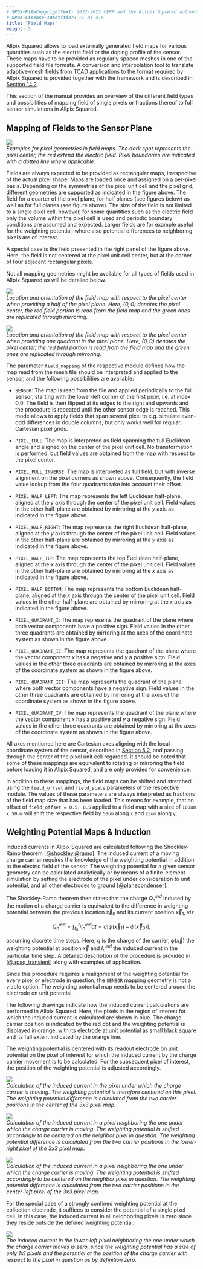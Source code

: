 ```yaml
---
# SPDX-FileCopyrightText: 2022-2023 CERN and the Allpix Squared authors
# SPDX-License-Identifier: CC-BY-4.0
title: "Field Maps"
weight: 5
---
```


Allpix Squared allows to load externally generated field maps for various quantities such as the electric field or the doping
profile of the sensor. These maps have to be provided as regularly spaced meshes in one of the supported field file formats.
A conversion and interpolation tool to translate adaptive-mesh fields from TCAD applications to the format required by Allpix
Squared is provided together with the framework and is described in [Section 14.2](../14_additional/mesh_converter.md).

This section of the manual provides an overview of the different field types and possibilities of mapping field of single 
pixels or fractions thereof to full sensor simulations in Allpix Squared.

## Mapping of Fields to the Sensor Plane

![](./maps_types.png)\
*Examples for pixel geometries in field maps. The dark spot represents the pixel center, the red extend the electric field.
Pixel boundaries are indicated with a dotted line where applicable.*

Fields are always expected to be provided as rectangular maps, irrespective of the actual pixel shape.
Maps are loaded once and assigned on a per-pixel basis.
Depending on the symmetries of the pixel unit cell and the pixel grid, different geometries are supported as indicated in the
figure above. The field for a quarter of the pixel plane, for half planes (see figures below) as well as for full planes
(see figure above). The size of the field is not limited to a single pixel cell, however, for some quantities such as the
electric field only the volume within the pixel cell is used and periodic boundary conditions are assumed and expected.
Larger fields are for example useful for the weighting potential, where also potential differences to neighboring pixels
are of interest.

A special case is the field presented in the right panel of the figure above. Here, the field is not centered at the pixel
unit cell center, but at the corner of four adjacent rectangular pixels.

Not all mapping geometries might be available for all types of fields used in Allpix Squared as will be detailed below.

![](./maps_half.png)\
*Location and orientation of the field map with respect to the pixel center when providing a half of the pixel plane. Here,
$`(0,0)`$ denotes the pixel center, the red field portion is read from the field map and the green ones are replicated
through mirroring.*

![](./maps_quadrant.png)\
*Location and orientation of the field map with respect to the pixel center when providing one quadrant in the pixel plane.
Here, $`(0,0)`$ denotes the pixel center, the red field portion is read from the field map and the green ones are replicated
through mirroring.*


The parameter `field_mapping` of the respective module defines how the map read from the mesh file should be interpreted and
applied to the sensor, and the following possibilities are available:

- `SENSOR`:
  The map is read from the file and applied periodically to the full sensor, starting with the lower-left corner of the first
  pixel, i.e. at index 0,0. The field is then flipped at its edges to the right and upwards and the procedure is repeated
  until the other sensor edge is reached. This mode allows to apply fields that span several pixel to e.g. simulate even-odd
  differences in double columns, but only works well for regular, Cartesian pixel grids.

- `PIXEL_FULL`:
  The map is interpreted as field spanning the full Euclidean angle and aligned on the center of the pixel unit cell. No
  transformation is performed, but field values are obtained from the map with respect to the pixel center.

- `PIXEL_FULL_INVERSE`:
  The map is interpreted as full field, but with inverse alignment on the pixel corners as shown above. Consequently, the
  field value lookup from the four quadrants take into account their offset.

- `PIXEL_HALF_LEFT`:
  The map represents the left Euclidean half-plane, aligned at the $`y`$ axis through the center of the pixel unit cell.
  Field values in the other half-plane are obtained by mirroring at the $`y`$ axis as indicated in the figure above.

- `PIXEL_HALF_RIGHT`:
  The map represents the right Euclidean half-plane, aligned at the $`y`$ axis through the center of the pixel unit cell.
  Field values in the other half-plane are obtained by mirroring at the $`y`$ axis as indicated in the figure above.

- `PIXEL_HALF_TOP`:
  The map represents the top Euclidean half-plane, aligned at the $`x`$ axis through the center of the pixel unit cell. Field
  values in the other half-plane are obtained by mirroring at the $`x`$ axis as indicated in the figure above.

- `PIXEL_HALF_BOTTOM`:
  The map represents the bottom Euclidean half-plane, aligned at the $`x`$ axis through the center of the pixel unit cell.
  Field values in the other half-plane are obtained by mirroring at the $`x`$ axis as indicated in the figure above.

- `PIXEL_QUADRANT_I`:
  The map represents the quadrant of the plane where both vector components have a positive sign. Field values in the other
  three quadrants are obtained by mirroring at the axes of the coordinate system as shown in the figure above.

- `PIXEL_QUADRANT_II`:
  The map represents the quadrant of the plane where the vector component $`x`$ has a negative and $`y`$ a positive sign.
  Field values in the other three quadrants are obtained by mirroring at the axes of the coordinate system as shown in the
  figure above.

- `PIXEL_QUADRANT_III`:
  The map represents the quadrant of the plane where both vector components have a negative sign. Field values in the other
  three quadrants are obtained by mirroring at the axes of the coordinate system as shown in the figure above.

- `PIXEL_QUADRANT_IV`:
  The map represents the quadrant of the plane where the vector component $`x`$ has a positive and $`y`$ a negative sign.
  Field values in the other three quadrants are obtained by mirroring at the axes of the coordinate system as shown in the
  figure above.


All axes mentioned here are Cartesian axes aligning with the local coordinate system of the sensor, described in
[Section 5.2](../05_geometry_detectors/01_geometry.md#coordinate-systems), and passing through the center of the pixel unit
cell regarded.
It should be noted that some of these mappings are equivalent to rotating or mirroring the field before loading it in
Allpix Squared, and are only provided for convenience.

In addition to these mappings, the field maps can be shifted and stretched using the `field_offset` and `field_scale`
parameters of the respective module. The values of these parameters are always interpreted as fractions of the field map
size that has been loaded. This means for example, that an offset of `field_offset = 0.5, 0.5` applied to a field map with
a size of `100um x 50um` will shift the respective field by `50um` along `x` and `25um` along `y`.

## Weighting Potential Maps & Induction

Induced currents in Allpix Squared are calculated following the Shockley-Ramo theorem \[[@shockley],[@ramo]\]. 
The induced current of a moving charge carrier requires the knowledge of the weighting potential in addition to the electric
field of the sensor. The weighting potential for a given sensor geometry can be calculated analytically or by means of a 
finite-element simulation by setting the electrode of the pixel under consideration to unit potential, and all other 
electrodes to ground \[[@planecondenser]\].

The Shockley-Ramo theorem then states that the charge $`Q_n^{ind}`$ induced by the motion of a charge carrier is equivalent
to the difference in weighting potential between the previous location $`\vec{x}_0`$ and its current position $`\vec{x}_1`$,
viz.

```math
Q_n^{ind}  = \int_{t_0}^{t_1} I_n^{ind} \textrm{d}t = q \left[ \phi (\vec{x}_1) - \phi(\vec{x}_0) \right],
```

assuming discrete time steps.
Here, $`q`$ is the charge of the carrier, $`\phi(\vec{x})`$ the weighting potential at position $`\vec{x}`$ and
$`I_n^{ind}`$ the induced current in the particular time step. A detailed description of the procedure is provided in
\[[@apsq_transient]\] along with examples of application.

Since this procedure requires a realignment of the weighting potential for every pixel or electrode in question, the 
`SENSOR` mapping geometry is not a viable option. The weighting potential map needs to be centered around the electrode
on unit potential.

The following drawings indicate how the induced current calculations are performed in Allpix Squared. Here, the pixels in
the region of interest for which the induced current is calculated are shown in blue. The charge carrier position is
indicated by the red dot and the weighting potential is displayed in orange, with its electrode at unit potential as small
black square and its full extent indicated by the orange line.

The weighting potential is centered with its readout electrode on unit potential on the pixel of interest for which the
induced current by the charge carrier movement is to be calculated. For the subsequent pixel of interest, the position
of the weighting potential is adjusted accordingly.

![](./induction_1.png)\
*Calculation of the induced current in the pixel under which the charge carrier is moving. The weighting potential is
therefore centered on this pixel. The weighting potential difference is calculated from the two carrier positions in
the center of the 3x3 pixel map.*

![](./induction_2.png)\
*Calculation of the induced current in a pixel neighboring the one under which the charge carrier is moving. The weighting
potential is shifted accordingly to be centered on the neighbor pixel in question. The weighting potential difference is
calculated from the two carrier positions in the lower-right pixel of the 3x3 pixel map.*

![](./induction_3.png)\
*Calculation of the induced current in a pixel neighboring the one under which the charge carrier is moving. The weighting
potential is shifted accordingly to be centered on the neighbor pixel in question. The weighting potential difference is
calculated from the two carrier positions in the center-left pixel of the 3x3 pixel map.*


For the special case of a strongly confined weighting potential at the collection electrode, it suffices to consider the
potential of a single pixel cell. In this case, the induced current in all neighboring pixels is zero since they reside
outside the defined weighting potential.

![](./induction_4.png)\
*The induced current in the lower-left pixel neighboring the one under which the charge carrier moves is zero, since the
weighting potential has a size of only 1x1 pixels and the potential at the position of the charge carrier with respect to
the pixel in question os by definition zero.*

[@shockley]: http://dx.doi.org/10.1063/1.1710367
[@ramo]: http://dx.doi.org/10.1109/JRPROC.1939.228757
[@planecondenser]: http://dx.doi.org/10.1016/j.nima.2014.08.044
[@apsq_transient]: https://doi.org/10.1016/j.nima.2022.166491